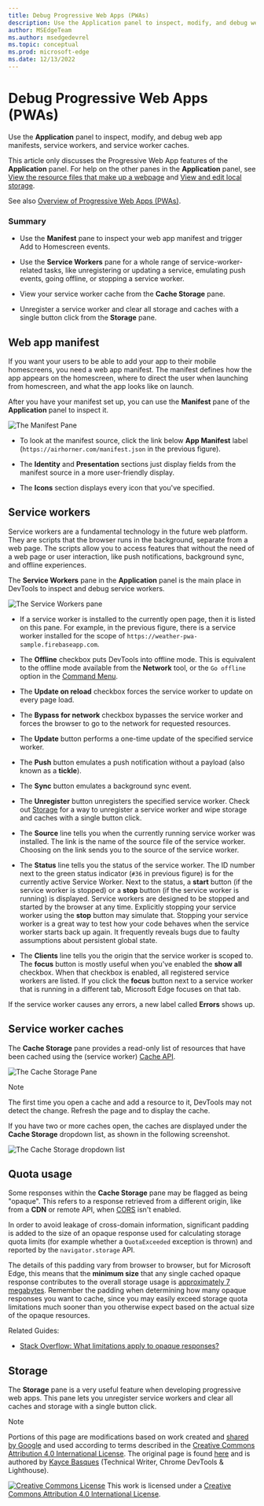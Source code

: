 ```yaml
---
title: Debug Progressive Web Apps (PWAs)
description: Use the Application panel to inspect, modify, and debug web app manifests, service workers, and service worker caches.
author: MSEdgeTeam
ms.author: msedgedevrel
ms.topic: conceptual
ms.prod: microsoft-edge
ms.date: 12/13/2022
---
```

<!-- Copyright Kayce Basques

   Licensed under the Apache License, Version 2.0 (the "License");
   you may not use this file except in compliance with the License.
   You may obtain a copy of the License at

       https://www.apache.org/licenses/LICENSE-2.0

   Unless required by applicable law or agreed to in writing, software
   distributed under the License is distributed on an "AS IS" BASIS,
   WITHOUT WARRANTIES OR CONDITIONS OF ANY KIND, either express or implied.
   See the License for the specific language governing permissions and
   limitations under the License.  -->
# Debug Progressive Web Apps (PWAs)

Use the **Application** panel to inspect, modify, and debug web app manifests, service workers, and service worker caches.

This article only discusses the Progressive Web App features of the **Application** panel.  For help on the other panes in the **Application** panel, see [View the resource files that make up a webpage](../resources/index.md) and [View and edit local storage](../storage/localstorage.md).

See also [Overview of Progressive Web Apps (PWAs)](../../progressive-web-apps-chromium/index.md).

### Summary

*  Use the **Manifest** pane to inspect your web app manifest and trigger Add to Homescreen events.

*  Use the **Service Workers** pane for a whole range of service-worker-related tasks, like unregistering or updating a service, emulating push events, going offline, or stopping a service worker.

*  View your service worker cache from the **Cache Storage** pane.

*  Unregister a service worker and clear all storage and caches with a single button click from the **Storage** pane.


<!-- ====================================================================== -->
## Web app manifest

If you want your users to be able to add your app to their mobile homescreens, you need a web app manifest.  The manifest defines how the app appears on the homescreen, where to direct the user when launching from homescreen, and what the app looks like on launch.

<!--Related Guides:

* [Improve user experiences with a Web App Manifest](/web/fundamentals/web-app-manifest)
* [Using App Install Banners](/web/fundamentals/app-install-banners)  -->

<!--TODO:  Link to sections when available. -->

After you have your manifest set up, you can use the **Manifest** pane of the **Application** panel to inspect it.

![The Manifest Pane](../media/manifest-pane.msft.png)

*  To look at the manifest source, click the link below **App Manifest** label (`https://airhorner.com/manifest.json` in the previous figure).
<!-- *  Click the **Add to homescreen** button to simulate an Add to Homescreen event.  Check out the next section for more information.  -->

*  The **Identity** and **Presentation** sections just display fields from the manifest source in a more user-friendly display.

*  The **Icons** section displays every icon that you've specified.

<!--### Simulate Add to Homescreen events  -->

<!--A web app may only be added to a homescreen when the site is visited at least twice, with at least five minutes between visits.  While developing or debugging your Add to Homescreen workflow, the criteria is potentially inconvenient.
The **Add to homescreen** button on the **App Manifest** pane lets you simulate Add to Homescreen events whenever you want.  -->

<!--You can test out this feature with the [Microsoft I/O 2016 progressive web app](https://events.alpahabet.com/io2016/), which has proper support for Add to Homescreen.  Choosing on **Add to Homescreen** while the app is open prompts Microsoft Edge to display the "add this site to your shelf" banner, which is the desktop equivalent of the "add to homescreen" banner for mobile devices.  -->

<!--
![Add to desktop shelf](../media/io.msft.png)
-->

<!--
> [!Tip]
> Keep the **Console** drawer open while simulating Add to Homescreen events.  The Console tells you if your manifest has any issues and logs other information about the Add to Homescreen lifecycle.  -->

<!--The **Add to Homescreen** feature cannot yet simulate the workflow for mobile devices.  Notice how the "add to shelf" prompt was triggered in the screenshot above, even though DevTools is in Device Mode (Device Emulation).  However, if you can successfully add your app to your desktop shelf, then it works for mobile, too.  -->

<!-- TODO: Rework content after sample app is created. -->

<!--If you want to test out the genuine mobile experience, you can connect a real mobile device to DevTools via [remote debugging](/debug/remote-debugging/remote-debugging), and then click the **Add to Homescreen** button (on DevTools) to trigger the "add to homescreen" prompt on the connected mobile device.  -->

<!--TODO:  Link Debug "remote debugging" sections when available. -->


<!-- ====================================================================== -->
## Service workers

Service workers are a fundamental technology in the future web platform.  They are scripts that the browser runs in the background, separate from a web page.  The scripts allow you to access features that without the need of a web page or user interaction, like push notifications, background sync, and offline experiences.

<!--Related Guides:

* [Intro to Service Workers](/web/fundamentals/primers/service-worker)
* [Push Notifications: Timely, Relevant, and Precise](/web/fundamentals/push-notifications)  -->

<!-- [How Push Works](/web/fundamentals/push-notifications/how-push-works) -->

<!--TODO:  Link to sections when available. -->

The **Service Workers** pane in the **Application** panel is the main place in DevTools to inspect and debug service workers.

![The Service Workers pane](../media/service-workers-pane.msft.png)

*  If a service worker is installed to the currently open page, then it is listed on this pane.  For example, in the previous figure, there is a service worker installed for the scope of `https://weather-pwa-sample.firebaseapp.com`.

*  The **Offline** checkbox puts DevTools into offline mode.  This is equivalent to the offline mode available from the **Network** tool, or the `Go offline` option in the [Command Menu](../command-menu/index.md).

*  The **Update on reload** checkbox forces the service worker to update on every page load.

*  The **Bypass for network** checkbox bypasses the service worker and forces the browser to go to the network for requested resources.

*  The **Update** button performs a one-time update of the specified service worker.

*  The **Push** button emulates a push notification without a payload (also known as a **tickle**).

*  The **Sync** button emulates a background sync event.

*  The **Unregister** button unregisters the specified service worker.  Check out [Storage](#storage) for a way to unregister a service worker and wipe storage and caches with a single button click.

*  The **Source** line tells you when the currently running service worker was installed.  The link is the name of the source file of the service worker.  Choosing on the link sends you to the source of the service worker.

*  The **Status** line tells you the status of the service worker.  The ID number next to the green status indicator (`#36` in previous figure) is for the currently active Service Worker.  Next to the status, a **start** button (if the service worker is stopped) or a **stop** button (if the service worker is running) is displayed.  Service workers are designed to be stopped and started by the browser at any time.  Explicitly stopping your service worker using the **stop** button may simulate that.  Stopping your service worker is a great way to test how your code behaves when the service worker starts back up again.  It frequently reveals bugs due to faulty assumptions about persistent global state.

*  The **Clients** line tells you the origin that the service worker is scoped to.  The **focus** button is mostly useful when you've enabled the **show all** checkbox.  When that checkbox is enabled, all registered service workers are listed.  If you click the **focus** button next to a service worker that is running in a different tab, Microsoft Edge focuses on that tab.

If the service worker causes any errors, a new label called **Errors** shows up.

<!--
![Service worker with errors](../media/sw-error.msft.png)
-->

<!--TODO:  Capture Service Worker Errors sample when available. -->
<!--TODO:  Link Web "How tickle works" sections when available. -->


<!-- ====================================================================== -->
## Service worker caches

The **Cache Storage** pane provides a read-only list of resources that have been cached using the (service worker) [Cache API](https://developer.mozilla.org/docs/Web/API/Cache).

![The Cache Storage Pane](../media/cache-pane-cache-storage-resources.msft.png)

> [!NOTE]
> The first time you open a cache and add a resource to it, DevTools may not detect the change.  Refresh the page and to display the cache.

If you have two or more caches open, the caches are displayed under the **Cache Storage** dropdown list, as shown in the following screenshot.

![The Cache Storage dropdown list](../media/cache-pane-cache-storage.png)


<!-- ====================================================================== -->
## Quota usage

Some responses within the **Cache Storage** pane may be flagged as being "opaque".<!-- [opaque](/web/fundamentals/glossary#opaque-response) -->  This refers to a response retrieved from a different origin, like from a **CDN**<!-- [CDN](/web/fundamentals/glossary#CDN) --> or remote API, when [CORS](https://fetch.spec.whatwg.org/#http-cors-protocol) isn't enabled.

<!--TODO:  Link Web "CDN" section when available. -->
<!--TODO:  Link Web "opaque" section when available. -->

In order to avoid leakage of cross-domain information, significant padding is added to the size of an opaque response used for calculating storage quota limits (for example whether a `QuotaExceeded` exception is thrown) and reported by the `navigator.storage` API.

<!--TODO:  Link Estimating "`navigator.storage` API" sections when available. -->
<!-- [Estimating available storage space](whats-new/2017/08/estimating-available-storage-space) -->

The details of this padding vary from browser to browser, but for Microsoft Edge, this means that the **minimum size** that any single cached opaque response contributes to the overall storage usage is [approximately 7 megabytes](https://bugs.chromium.org/p/chromium/issues/detail?id=796060#c17).  Remember the padding when determining how many opaque responses you want to cache, since you may easily exceed storage quota limitations much sooner than you otherwise expect based on the actual size of the opaque resources.

Related Guides:

* [Stack Overflow: What limitations apply to opaque responses?](https://stackoverflow.com/q/39109789/385997)
<!--* [Alphabet work container: Understanding Storage Quota](/web/tools/Alphabet-work-container/guides/storage-quota#beware_of_opaque_responses)  -->

<!--TODO:  Link Work container storage quota for opaque responses section when available. -->


<!-- ====================================================================== -->
## Storage

The **Storage** pane is a very useful feature when developing progressive web apps.  This pane lets you unregister service workers and clear all caches and storage with a single button click.  <!--Check out the section below to learn more.  -->

<!--Related Guides:

* [Clear Storage](/iterate/manage-data/local-storage#clear-storage)  -->

<!--TODO:  Link to sections when available. -->

<!--## Other Application panel guides

Check out the guides below for more help on the other panes of the **Application** panel.

Related Guides:

* [Inspect page resources](/iterate/manage-data/page-resources)
* [Inspect and manage local storage and caches](/iterate/manage-data/local-storage)  -->


<!-- ====================================================================== -->
> [!NOTE]
> Portions of this page are modifications based on work created and [shared by Google](https://developers.google.com/terms/site-policies) and used according to terms described in the [Creative Commons Attribution 4.0 International License](https://creativecommons.org/licenses/by/4.0).
> The original page is found [here](https://developer.chrome.com/docs/devtools/progressive-web-apps/) and is authored by [Kayce Basques](https://developers.google.com/web/resources/contributors#kayce-basques) (Technical Writer, Chrome DevTools \& Lighthouse).

[![Creative Commons License](../../media/cc-logo/88x31.png)](https://creativecommons.org/licenses/by/4.0)
This work is licensed under a [Creative Commons Attribution 4.0 International License](https://creativecommons.org/licenses/by/4.0).
